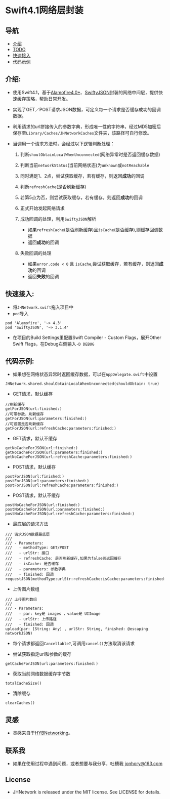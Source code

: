 # Swift4.1网络层封装

## 导航
* [介绍](#介绍)
* [TODO](#TODO)
* [快速接入](#快速接入)
* [代码示例](#代码示例)

## <a id="介绍"></a> 介绍:
* 使用Swift4.1，基于[Alamofire4.0+](https://github.com/Alamofire/Alamofire)、[SwiftyJSON](https://github.com/SwiftyJSON/SwiftyJSON)封装的网络中间层，提供快速缓存策略，帮助日常开发。
* 实现了GET／POST请求JSON数据，可定义每一个请求是否缓存成功的回调数据。
* 利用请求的url拼接传入的参数字典，形成唯一性的字符串，经过MD5加密后保存至`Library/Caches/JHNetworkCaches`文件夹，该路径可自行修改。
* 当调用一个请求方法时，会经过以下逻辑判断处理：

	1. 判断`shoulObtainLocalWhenUnconnected`(网络异常时是否返回缓存数据)
	2. 判断当前`networkStatus`(当前网络状态)为`unknown`或`notReachable`
	3. 同时满足1、2点，尝试获取缓存，若有缓存，则返回**成功**的回调 
	4. 判断`refreshCache`(是否刷新缓存)
	5. 若第5点为否，则尝试获取缓存，若有缓存，则返回**成功**的回调
	6. 正式开始发起网络请求
	7. 成功回调的处理，利用`SwiftyJSON`解析
		* 如果`refreshCache`(是否刷新缓存)且`isCache`(是否缓存),则缓存回调数据
		* 返回**成功**的回调
		
	8. 失败回调的处理
		* 如果`error.code < 0` 且 `isCache`,尝试获取缓存，若有缓存，则返回**成功**的回调
		* 返回**失败**的回调


## <a id="快速接入"></a>快速接入:
* 将`JHNetwork.swift`拖入项目中
* `pod`导入
	
```
pod 'Alamofire', '~> 4.3'
pod 'SwiftyJSON', '~> 3.1.4'  
```

* 在项目的Build Settings里配置Swift Compiler - Custom Flags，展开Other Swift Flags，在Debug右侧输入`-D DEBUG`

## <a id="代码示例"></a>代码示例:
* 如果想在网络状态异常时返回缓存数据，可以在`AppDelegate.swift`中设置

```
JHNetwork.shared.shoulObtainLocalWhenUnconnected(shouldObtain: true)
```

* GET请求，默认缓存

```
//刷新缓存
getForJSON(url:finished:)
//可带参数，刷新缓存
getForJSON(url:parameters:finished:)
//可设置是否刷新缓存
getForJSON(url:refreshCache:parameters:finished:)
```

* GET请求，默认不缓存

```
getNoCacheForJSON(url:finished:)
getNoCacheForJSON(url:parameters:finished:)
getNoCacheForJSON(url:refreshCache:parameters:finished:)
```

* POST请求，默认缓存

```
postForJSON(url:finished:)
postForJSON(url:parameters:finished:)
postForJSON(url:refreshCache:parameters:finished:)
```

* POST请求，默认不缓存

```
postNoCacheForJSON(url:finished:)
postNoCacheForJSON(url:parameters:finished:)
postNoCacheForJSON(url:refreshCache:parameters:finished:)
```

* 最底层的请求方法

```
/// 请求JSON数据最底层
///
/// - Parameters:
///   - methodType: GET/POST
///   - urlStr: 接口
///   - refreshCache: 是否刷新缓存,如果为false则返回缓存
///   - isCache: 是否缓存
///   - parameters: 参数字典
///   - finished: 回调
requestJSON(methodType:urlStr:refreshCache:isCache:parameters:finished:)

```

* 上传图片数组

```
/// 上传图片数组
///
/// - Parameters:
///   - par: key是 images ，value是 UIImage
///   - urlStr: 上传路径
///   - finished: 回调
upload(par: [String: Any] , urlStr: String, finished: @escaping networkJSON)
```

* 每个请求都返回`Cancellable?`,可调用`cancel()`方法取消该请求

* 尝试获取指定url和参数的缓存

```
getCacheForJSON(url:parameters:finished:)
```

* 获取当前网络数据缓存字节数

```
totalCacheSize()
```

* 清除缓存

```
clearCaches()
```

## 灵感
* 灵感来自于[HYBNetworking](https://github.com/CoderJackyHuang/HYBNetworking)。

## 联系我
* 如果在使用过程中遇到问题，或者想要与我分享，吐槽我 <jonhory@163.com>

## License
* JHNetwork is released under the MIT license. See LICENSE for details.

